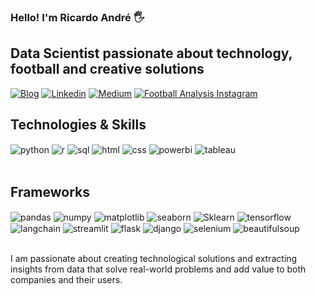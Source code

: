 ### Hello! I'm Ricardo André 🖐️

## Data Scientist passionate about technology, football and creative solutions


[![Blog](https://img.shields.io/website?label=ricardoandreom.com&style=for-the-badge&url=https://ricardoandreom.github.io/ricardoandreom_portfolio/)](https://ricardoandreom.github.io/ricardoandreom_portfolio/)
[![Linkedin](https://img.shields.io/badge/LinkedIn-0077B5?style=for-the-badge&logo=linkedin&logoColor=white)](https://www.linkedin.com/in/ricardoandreom/)
[![Medium](https://img.shields.io/badge/Medium-12100E?style=for-the-badge&logo=medium&logoColor=white)](https://medium.com/@ricardoandreom)
[![Football Analysis Instagram](https://img.shields.io/badge/Instagram-E4405F?style=for-the-badge&logo=instagram&logoColor=white)](https://www.instagram.com/halfspace_analytics/)



## Technologies & Skills

<div style="display: inline_block">
  <img align="center" alt="python" src="https://img.shields.io/badge/Python-14354C?style=for-the-badge&logo=python&logoColor=white" />
  <img align="center" alt="r" src="https://img.shields.io/badge/R-276DC3?style=for-the-badge&logo=r&logoColor=white" />
  <img align="center" alt="sql" src="https://img.shields.io/badge/SQL-005C84?style=for-the-badge&logo=sql&logoColor=white" /> 
  <img align="center" alt="html" src="https://img.shields.io/badge/HTML-239120?style=for-the-badge&logo=html5&logoColor=white" />
  <img align="center" alt="css" src="https://img.shields.io/badge/CSS-239120?&style=for-the-badge&logo=css3&logoColor=white" />
  <img align="center" alt="powerbi" src="https://img.shields.io/badge/POWERBI-yellow?style=for-the-badge&logo=powerbi&logoColor=white" />
  <img align="center" alt="tableau" src="https://img.shields.io/badge/Tableau-E97627?style=for-the-badge&logo=Tableau&logoColor=white" />
</div><br/>

## Frameworks

<div style="display: inline_block">
  <img align="center" alt="pandas" src="https://img.shields.io/badge/pandas-14354C?style=for-the-badge&logo=pandas&logoColor=white" />
  <img align="center" alt="numpy" src="https://img.shields.io/badge/numpy-276DC3?style=for-the-badge&logo=numpy&logoColor=white" />
  <img align="center" alt="matplotlib" src="https://img.shields.io/badge/Matplotlib-217346?style=for-the-badge&logo=matplotlib&logoColor=white" />
  <img align="center" alt="seaborn" src="https://img.shields.io/badge/Seaborn-217346?style=for-the-badge&logo=seaborn&logoColor=white" />
  <img align="center" alt="Sklearn" src="https://img.shields.io/badge/Sklearn-FF6F00?style=for-the-badge&logo=Sklearn&logoColor=white" />
  <img align="center" alt="tensorflow" src="https://img.shields.io/badge/TensorFlow-FF6F00?style=for-the-badge&logo=tensorflow&logoColor=white" />
  <img align="center" alt="langchain" src="https://img.shields.io/badge/Langchain-217346?style=for-the-badge&logo=langchain&logoColor=white" />
  <img align="center" alt="streamlit" src="https://img.shields.io/badge/Streamlit-D83B01?style=for-the-badge&logo=Streamlit&logoColor=white" />
  <img align="center" alt="flask" src="https://img.shields.io/badge/Flask-14354C?style=for-the-badge&logo=Flask&logoColor=white" />
  <img align="center" alt="django" src="https://img.shields.io/badge/Django-FF6F00?style=for-the-badge&logo=Django&logoColor=white" />
  <img align="center" alt="selenium" src="https://img.shields.io/badge/Selenium-FF6F00?style=for-the-badge&logo=Selenium&logoColor=white" />
  <img align="center" alt="beautifulsoup" src="https://img.shields.io/badge/Beautifulsoup-FF6F00?style=for-the-badge&logo=BeautifulSoup&logoColor=white" />

  
</div><br/>

I am passionate about creating technological solutions and extracting insights from data that solve real-world problems and add value to both companies and their users.
